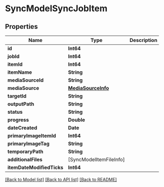 # SyncModelSyncJobItem

## Properties
Name | Type | Description | Notes
------------ | ------------- | ------------- | -------------
**id** | **Int64** |  | [optional] 
**jobId** | **Int64** |  | [optional] 
**itemId** | **Int64** |  | [optional] 
**itemName** | **String** |  | [optional] 
**mediaSourceId** | **String** |  | [optional] 
**mediaSource** | [**MediaSourceInfo**](MediaSourceInfo.md) |  | [optional] 
**targetId** | **String** |  | [optional] 
**outputPath** | **String** |  | [optional] 
**status** | **String** |  | [optional] 
**progress** | **Double** |  | [optional] 
**dateCreated** | **Date** |  | [optional] 
**primaryImageItemId** | **Int64** |  | [optional] 
**primaryImageTag** | **String** |  | [optional] 
**temporaryPath** | **String** |  | [optional] 
**additionalFiles** | [SyncModelItemFileInfo] |  | [optional] 
**itemDateModifiedTicks** | **Int64** |  | [optional] 

[[Back to Model list]](../README.md#documentation-for-models) [[Back to API list]](../README.md#documentation-for-api-endpoints) [[Back to README]](../README.md)


